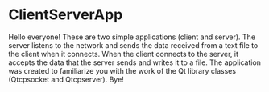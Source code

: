 # ClientServerApp

Hello everyone! These are two simple applications (client and server).
The server listens to the network and sends the data received from a text file to the client when it connects.
When the client connects to the server, it accepts the data that the server sends and writes it to a file.
The application was created to familiarize you with the work of the Qt library classes (Qtcpsocket and Qtcpserver).
Bye!
